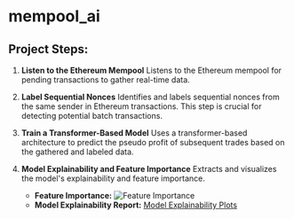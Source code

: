 # mempool_ai

## Project Steps:

1. **Listen to the Ethereum Mempool**
   Listens to the Ethereum mempool for pending transactions to gather real-time data.

2. **Label Sequential Nonces**
   Identifies and labels sequential nonces from the same sender in Ethereum transactions. This step is crucial for detecting potential batch transactions.

3. **Train a Transformer-Based Model**
   Uses a transformer-based architecture to predict the pseudo profit of subsequent trades based on the gathered and labeled data.

4. **Model Explainability and Feature Importance**
   Extracts and visualizes the model's explainability and feature importance.

   - **Feature Importance:**
     ![Feature Importance](assets/mempool_feat_importance.png)
   - **Model Explainability Report:**
     [Model Explainability Plots](ai/model_explainability_plots.ipynb)
